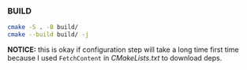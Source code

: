### BUILD

```bash
cmake -S . -B build/
cmake --build build/ -j
```

**NOTICE:** this is okay if configuration step will take a long time first time
            because I used `FetchContent` in *CMakeLists.txt* to download deps.

